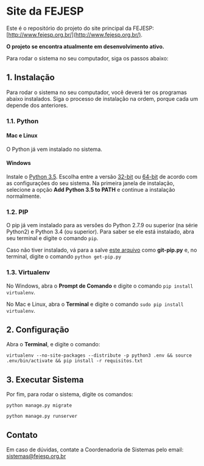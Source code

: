 # Site da FEJESP
Este é o repositório do projeto do site principal da FEJESP: [http://www.fejesp.org.br/](http://www.fejesp.org.br/).

**O projeto se encontra atualmente em desenvolvimento ativo.**

Para rodar o sistema no seu computador, siga os passos abaixo:

## 1. Instalação
Para rodar o sistema no seu computador, você deverá ter os programas abaixo instalados. Siga o processo de instalação na ordem, porque cada um depende dos anteriores.

### 1.1. Python
#### Mac e Linux
O Python já vem instalado no sistema.
#### Windows
Instale o [Python 3.5](https://www.python.org/downloads/windows/). Escolha entre a versão [32-bit](https://www.python.org/ftp/python/3.5.1/python-3.5.1.exe) ou [64-bit](https://www.python.org/ftp/python/3.5.1/python-3.5.1-amd64.exe) de acordo com as configurações do seu sistema.
Na primeira janela de instalação, selecione a opção **Add Python 3.5 to PATH** e continue a instalação normalmente.

### 1.2. PIP
O pip já vem instalado para as versões do Python 2.7.9 ou superior (na série Python2) e Python 3.4 (ou superior).
Para saber se ele está instalado, abra seu terminal e digite o comando `pip`.

Caso não tiver instalado, vá para a salve [este arquivo](https://bootstrap.pypa.io/get-pip.py) como **git-pip.py** e, no terminal, digite o comando `python get-pip.py`

### 1.3. Virtualenv
No Windows, abra o **Prompt de Comando** e digite o comando `pip install virtualenv`.

No Mac e Linux, abra o **Terminal** e digite o comando `sudo pip install virtualenv`.

## 2. Configuração
Abra o **Terminal**, e digite o comando:

`virtualenv --no-site-packages --distribute -p python3 .env && source .env/bin/activate && pip install -r requisitos.txt`

## 3. Executar Sistema
Por fim, para rodar o sistema, digite os comandos:

`python manage.py migrate`

`python manage.py runserver`

## Contato

Em caso de dúvidas, contate a Coordenadoria de Sistemas pelo email: [sistemas@fejesp.org.br](mailto:sistemas@fejesp.org.br)
